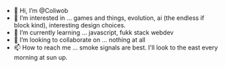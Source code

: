 - 👋 Hi, I’m @Coliwob
- 👀 I’m interested in ... games and things, evolution, ai (the endless if block kind), interesting design choices. 
- 🌱 I’m currently learning ... javascript, fukk stack webdev
- 💞️ I’m looking to collaborate on ... nothing at all
- 📫 How to reach me ... smoke signals are best. I'll look to the east every morning at sun up.

<!---
Coliwob/Coliwob is a ✨ special ✨ repository because its `README.md` (this file) appears on your GitHub profile.
You can click the Preview link to take a look at your changes.
--->
